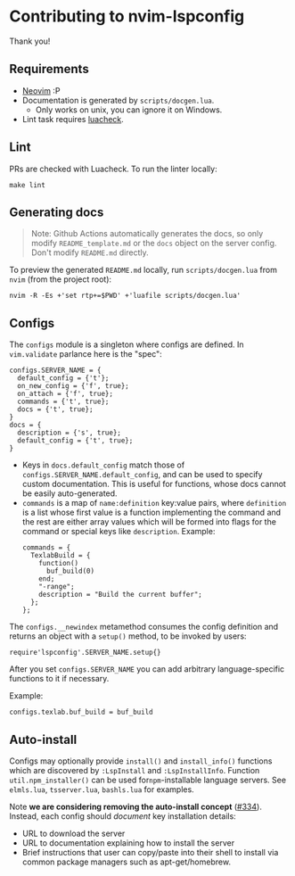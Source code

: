# Contributing to nvim-lspconfig

Thank you!

## Requirements

- [Neovim](https://neovim.io/) :P
- Documentation is generated by `scripts/docgen.lua`.
  - Only works on unix, you can ignore it on Windows.
- Lint task requires [luacheck](https://github.com/luarocks/luacheck#installation).

## Lint

PRs are checked with Luacheck. To run the linter locally:

    make lint

## Generating docs

> Note: Github Actions automatically generates the docs, so only modify
> `README_template.md` or the `docs` object on the server config.
> Don't modify `README.md` directly.

To preview the generated `README.md` locally, run `scripts/docgen.lua` from
`nvim` (from the project root):

    nvim -R -Es +'set rtp+=$PWD' +'luafile scripts/docgen.lua'

## Configs

The `configs` module is a singleton where configs are defined. In `vim.validate`
parlance here is the "spec":

    configs.SERVER_NAME = {
      default_config = {'t'};
      on_new_config = {'f', true};
      on_attach = {'f', true};
      commands = {'t', true};
      docs = {'t', true};
    }
    docs = {
      description = {'s', true};
      default_config = {'t', true};
    }

- Keys in `docs.default_config` match those of
  `configs.SERVER_NAME.default_config`, and can be used to specify custom
  documentation. This is useful for functions, whose docs cannot be easily
  auto-generated.
- `commands` is a map of `name:definition` key:value pairs, where `definition`
  is a list whose first value is a function implementing the command and the
  rest are either array values which will be formed into flags for the command
  or special keys like `description`. Example:
  ```
  commands = {
    TexlabBuild = {
      function()
        buf_build(0)
      end;
      "-range";
      description = "Build the current buffer";
    };
  };
  ```

The `configs.__newindex` metamethod consumes the config definition and returns
an object with a `setup()` method, to be invoked by users:

    require'lspconfig'.SERVER_NAME.setup{}

After you set `configs.SERVER_NAME` you can add arbitrary language-specific
functions to it if necessary.

Example:

    configs.texlab.buf_build = buf_build

## Auto-install

Configs may optionally provide `install()` and `install_info()` functions which
are discovered by `:LspInstall` and `:LspInstallInfo`. Function
`util.npm_installer()` can be used for`npm`-installable language servers. See
`elmls.lua`, `tsserver.lua`, `bashls.lua` for examples.

Note **we are considering removing the auto-install concept**
([#334](https://github.com/neovim/nvim-lspconfig/issues/334)).  Instead, each
config should _document_ key installation details:

- URL to download the server
- URL to documentation explaining how to install the server
- Brief instructions that user can copy/paste into their shell to install via
  common package managers such as apt-get/homebrew.
